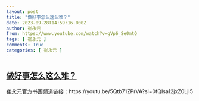 ```yaml
---
layout: post
title: "做好事怎么这么难？"
date: 2023-09-28T14:59:16.000Z
author: 崔永元
from: https://www.youtube.com/watch?v=gVp6_Se0mtQ
tags: [ 崔永元 ]
comments: True
categories: [ 崔永元 ]
---
```

<!--1695913156000-->
[做好事怎么这么难？](https://www.youtube.com/watch?v=gVp6_Se0mtQ)
------

<div>
崔永元官方书画频道链接：https://youtu.be/5Qtb71ZPrVA?si=0fQIsa12jxZ0LjI5
</div>
